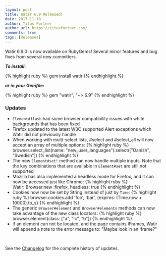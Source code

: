 ```yaml
---
layout: post
title: Watir 6.9 Released!
date: 2017-11-18
author: Titus Fortner
author_url: https://titusfortner.com/
comments: true
tags: [Releases]
---
```


Watir 6.9.0 is now available on RubyGems! Several minor features and bug fixes from several new committers.
<!--more-->

***To install:***

{% highlight ruby %}
gem install watir
{% endhighlight %}

***or in your Gemfile:*** 

{% highlight ruby %}
gem "watir", "~> 6.9"
{% endhighlight %}
<br/>


### Updates

* `Element#flash` had some browser compatibility issues with white backgrounds that has been fixed
* Firefox updated to the latest W3C supported Alert exceptions which Watir did not previously handle
* When working with multi-select lists, #select and #select_all will now accept an array of multiple options: 
{% highlight ruby %}
browser.select_list(name: "new_user_languages").select(["Danish", "Swedish"])
{% endhighlight %}
* The new `Element#set!` method can now handle multiple inputs. Note that the key combinations
that are available in `Element#set` are still not supported
* Mozilla has also implemented a headless mode for Firefox, and it can now be accessed just like Chrome:
{% highlight ruby %}
Watir::Browser.new :firefox, headless: true
{% endhighlight %} 
* Cookies now now be set by String instead of just by `Time`:
{% highlight ruby %}
browser.cookies.add 'foo', 'bar', {expires: (Time.now + 10000).to_s}
{% endhighlight %} 
* The generic `Browser#element` and `Browser#elements` methods can now take advantage of the new class locators:
{% highlight ruby %}
browser.element(class: ["a", "!c", "b"])
{% endhighlight %} 
* If an element can not be located, and the page contains IFrames, Watir will append a note to the 
error message to: "Maybe look in an iframe?"

<br />

See the [Changelog](https://github.com/watir/watir/blob/master/CHANGES.md) 
for the complete history of updates.
